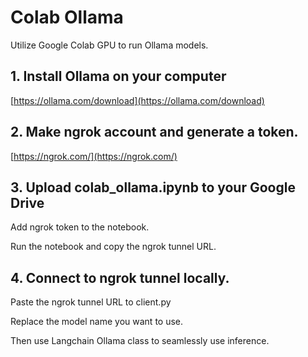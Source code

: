 # Colab Ollama

Utilize Google Colab GPU to run Ollama models.

## 1. Install Ollama on your computer

[https://ollama.com/download](https://ollama.com/download)

## 2. Make ngrok account and generate a token.

[https://ngrok.com/](https://ngrok.com/)

## 3. Upload colab_ollama.ipynb to your Google Drive

Add ngrok token to the notebook.

Run the notebook and copy the ngrok tunnel URL. 

## 4. Connect to ngrok tunnel locally.

Paste the ngrok tunnel URL to client.py

Replace the model name you want to use.

Then use Langchain Ollama class to seamlessly use inference.


